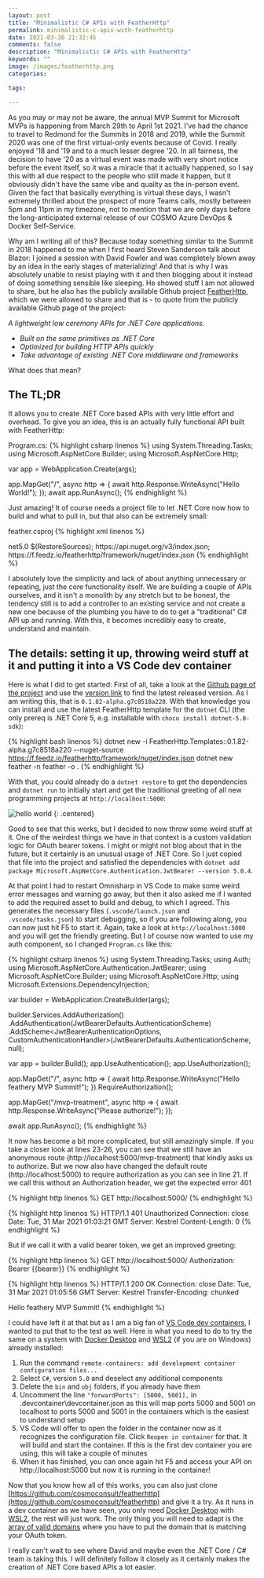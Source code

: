 ```yaml
---
layout: post
title: "Minimalistic C# APIs with FeatherHttp"
permalink: minimalistic-c-apis-with-featherhttp
date: 2021-03-30 21:32:45
comments: false
description: "Minimalistic C# APIs with FeatherHttp"
keywords: ""
image: /images/featherhttp.png
categories:

tags:

---
```


As you may or may not be aware, the annual MVP Summit for Microsoft MVPs is happening from March 29th to April 1st 2021. I've had the chance to travel to Redmond for the Summits in 2018 and 2019, while the Summit 2020 was one of the first virtual-only events because of Covid. I really enjoyed '18 and '19 and to a much lesser degree '20. In all fairness, the decision to have '20 as a virtual event was made with very short notice before the event itself, so it was a miracle that it actually happened, so I say this with all due respect to the people who still made it happen, but it obviously didn't have the same vibe and quality as the in-person event. Given the fact that basically everything is virtual these days, I wasn't extremely thrilled about the prospect of more Teams calls, mostly between 5pm and 11pm in my timezone, not to mention that we are only days before the long-anticipated external release of our COSMO Azure DevOps & Docker Self-Service. 

Why am I writing all of this? Because today something similar to the Summit in 2018 happened to me when I first heard Steven Sanderson talk about Blazor: I joined a session with David Fowler and was completely blown away by an idea in the early stages of materializing! And that is why I was absolutely unable to resist playing with it and then blogging about it instead of doing something sensible like sleeping. He showed stuff I am not allowed to share, but he also has the publicly available Github project [FeatherHttp][FeatherHttp], which we were allowed to share and that is - to quote from the publicly available Github page of the project:

*A lightweight low ceremony APIs for .NET Core applications.*

- *Built on the same primitives as .NET Core*
- *Optimized for building HTTP APIs quickly*
- *Take advantage of existing .NET Core middleware and frameworks*

What does that mean?

## The TL;DR
It allows you to create .NET Core based APIs with very little effort and overhead. To give you an idea, this is an actually fully functional API built with FeatherHttp:

Program.cs:
{% highlight csharp linenos %}
using System.Threading.Tasks;
using Microsoft.AspNetCore.Builder;
using Microsoft.AspNetCore.Http;

var app = WebApplication.Create(args);

app.MapGet("/", async http =>
{
    await http.Response.WriteAsync("Hello World!");
});
await app.RunAsync();
{% endhighlight %}

Just amazing! It of course needs a project file to let .NET Core now how to build and what to pull in, but that also can be extremely small:

feather.csproj
{% highlight xml linenos %}
<?xml version="1.0" encoding="utf-8"?>
<Project Sdk="Microsoft.NET.Sdk.Web">
  <PropertyGroup>
    <TargetFramework>net5.0</TargetFramework>
    <RestoreSources>
      $(RestoreSources);
      https://api.nuget.org/v3/index.json;
      https://f.feedz.io/featherhttp/framework/nuget/index.json
    </RestoreSources>
  </PropertyGroup>
  <ItemGroup>
    <PackageReference Include="FeatherHttp" Version="0.1.82-alpha.g7c8518a220" />
  </ItemGroup>
</Project>
{% endhighlight %}

I absolutely love the simplicity and lack of about anything unnecessary or repeating, just the core functionality itself. We are building a couple of APIs ourselves, and it isn't a monolith by any stretch but to be honest, the tendency still is to add a controller to an existing service and not create a new one because of the plumbing you have to do to get a "traditional" C# API up and running. With this, it becomes incredibly easy to create, understand and maintain.

## The details: setting it up, throwing weird stuff at it and putting it into a VS Code dev container

Here is what I did to get started: First of all, take a look at the [Github page of the project][FeatherHttp] and use the [version link][versions] to find the latest released version. As I am writing this, that is `0.1.82-alpha.g7c8518a220`. With that knowledge you can install and use the latest FeatherHttp template for the `dotnet` CLI (the only prereq is .NET Core 5, e.g. installable with `choco install dotnet-5.0-sdk`):

{% highlight bash linenos %}
dotnet new -i FeatherHttp.Templates::0.1.82-alpha.g7c8518a220 --nuget-source https://f.feedz.io/featherhttp/framework/nuget/index.json
dotnet new feather -n feather -o .
{% endhighlight %}

With that, you could already do a `dotnet restore` to get the dependencies and `dotnet run` to initially start and get the traditional greeting of all new programming projects at `http://localhost:5000`:

![hello world](/images/hello-world-feather.png)
{: .centered}

Good to see that this works, but I decided to now throw some weird stuff at it. One of the weirdest things we have in that context is a custom validation logic for OAuth bearer tokens. I might or might not blog about that in the future, but it certainly is an unusual usage of .NET Core. So I just copied that file into the project and satisfied the dependencies with `dotnet add package Microsoft.AspNetCore.Authentication.JwtBearer --version 5.0.4`.

At that point I had to restart Omnisharp in VS Code to make some weird error messages and warning go away, but then it also asked me if I wanted to add the required asset to build and debug, to which I agreed. This generates the necessary files (`.vscode/launch.json` and `.vscode/tasks.json`) to start debugging, so if you are following along, you can now just hit F5 to start it. Again, take a look at `http://localhost:5000` and you will get the friendly greeting. But I of course now wanted to use my auth component, so I changed `Program.cs` like this: 

{% highlight csharp linenos %}
using System.Threading.Tasks;
using Auth;
using Microsoft.AspNetCore.Authentication.JwtBearer;
using Microsoft.AspNetCore.Builder;
using Microsoft.AspNetCore.Http;
using Microsoft.Extensions.DependencyInjection;

var builder = WebApplication.CreateBuilder(args);

builder.Services.AddAuthorization()
                .AddAuthentication(JwtBearerDefaults.AuthenticationScheme)
                .AddScheme<JwtBearerAuthenticationOptions, CustomAuthenticationHandler>(JwtBearerDefaults.AuthenticationScheme, null);

var app = builder.Build();
app.UseAuthentication();
app.UseAuthorization();

app.MapGet("/", async http =>
{
    await http.Response.WriteAsync("Hello feathery MVP Summit!");
}).RequireAuthorization();

app.MapGet("/mvp-treatment", async http =>
{
    await http.Response.WriteAsync("Please authorize!");
});

await app.RunAsync();
{% endhighlight %}

It now has become a bit more complicated, but still amazingly simple. If you take a closer look at lines 23-26, you can see that we still have an anonymous route (http://localhost:5000/mvp-treatment) that kindly asks us to authorize. But we now also have changed the default route (http://localhost:5000) to require authorization as you can see in line 21. If we call this without an Authorization header, we get the expected error 401

{% highlight http linenos %}
GET http://localhost:5000/
{% endhighlight %}

{% highlight http linenos %}
HTTP/1.1 401 Unauthorized
Connection: close
Date: Tue, 31 Mar 2021 01:03:21 GMT
Server: Kestrel
Content-Length: 0
{% endhighlight %}

But if we call it with a valid bearer token, we get an improved greeting:

{% highlight http linenos %}
GET http://localhost:5000/
Authorization: Bearer {{bearer}}
{% endhighlight %}

{% highlight http linenos %}
HTTP/1.1 200 OK
Connection: close
Date: Tue, 31 Mar 2021 01:05:56 GMT
Server: Kestrel
Transfer-Encoding: chunked

Hello feathery MVP Summit!
{% endhighlight %}

I could have left it at that but as I am a big fan of [VS Code dev containers][dev-container], I wanted to put that to the test as well. Here is what you need to do to try the same on a system with [Docker Desktop][docker-desktop] and [WSL2][wsl2] (if you are on Windows) already installed:

1. Run the command `remote-containers: add development container configuration files...`
1. Select `C#`, version `5.0` and deselect any additional components
1. Delete the `bin` and `obj` folders, if you already have them
1. Uncomment the line `"forwardPorts": [5000, 5001],` in .devcontainer\devcontainer.json as this will map ports 5000 and 5001 on localhost to ports 5000 and 5001 in the containers which is the easiest to understand setup
1. VS Code will offer to open the folder in the container now as it recognizes the configuration file. Click `Reopen in container` for that. It will build and start the container. If this is the first dev container you are using, this will take a couple of minutes
1. When it has finished, you can once again hit F5 and access your API on http://localhost:5000 but now it is running in the container!

Now that you know how all of this works, you can also just clone [https://github.com/cosmoconsult/featherhttp](https://github.com/cosmoconsult/featherhttp) and give it a try. As it runs in a dev container as we have seen, you only need [Docker Desktop][docker-desktop] with [WSL2][wsl2], the rest will just work. The only thing you will need to adapt is the [array of valid domains][array] where you have to put the domain that is matching your OAuth token.

I really can't wait to see where David and maybe even the .NET Core / C# team is taking this. I will definitely follow it closely as it certainly makes the creation of .NET Core based APIs a lot easier.

[FeatherHttp]: https://github.com/featherhttp/framework
[versions]: https://f.feedz.io/featherhttp/framework/nuget/v3/packages/FeatherHttp/index.json
[dev-container]: https://code.visualstudio.com/docs/remote/containers
[docker-desktop]: https://www.docker.com/products/docker-desktop
[wsl2]: https://docs.microsoft.com/en-us/windows/wsl/install-win10
[array]: https://github.com/cosmoconsult/featherhttp/blob/b53ba1b1073d93efff3aa87992ee4aac73cf4569/Auth/CustomAuthenticationHandler.cs#L25